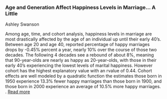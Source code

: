 ### Age and Generation Affect Happiness Levels in Marriage… A Little 

Ashley Swanson

Among age, time, and cohort analysis, happiness levels in marriage are most drastically affected by the age of an individual up until their early 40’s. Between age 20 and age 40, reported percentage of happy marriages drops by -0.45% percent a year, nearly 10% over the course of those two decades. The following 4 decades see a rebound of about 8%, meaning that 90-year-olds are nearly as happy as 20-year-olds, with those in their early 40’s experiencing the lowest levels of marital happiness. However cohort has the highest explanatory value with an rvalue of 0.44. Cohort effects are well modeled by a quadratic function the estimates those born in 1950 experience 13.3% fewer happy marriages than those born in 1900, and those born in 2000 experience an average of 10.5% more happy marriages. .  [Read more](https://github.com/ASHSWAN1999/ThinkStats2/blob/master/project1/report1.md)
